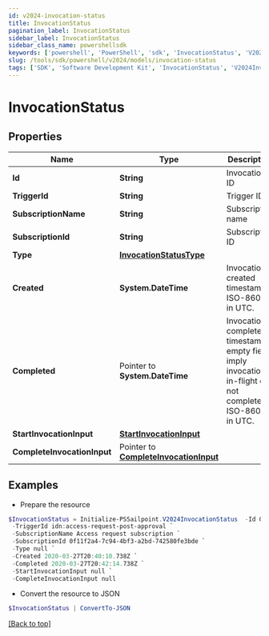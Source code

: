 ```yaml
---
id: v2024-invocation-status
title: InvocationStatus
pagination_label: InvocationStatus
sidebar_label: InvocationStatus
sidebar_class_name: powershellsdk
keywords: ['powershell', 'PowerShell', 'sdk', 'InvocationStatus', 'V2024InvocationStatus'] 
slug: /tools/sdk/powershell/v2024/models/invocation-status
tags: ['SDK', 'Software Development Kit', 'InvocationStatus', 'V2024InvocationStatus']
---
```



# InvocationStatus

## Properties

Name | Type | Description | Notes
------------ | ------------- | ------------- | -------------
**Id** |  **String** | Invocation ID | [required]
**TriggerId** |  **String** | Trigger ID | [required]
**SubscriptionName** |  **String** | Subscription name | [required]
**SubscriptionId** |  **String** | Subscription ID | [required]
**Type** |  [**InvocationStatusType**](invocation-status-type) |  | [required]
**Created** |  **System.DateTime** | Invocation created timestamp. ISO-8601 in UTC. | [required]
**Completed** |  Pointer to **System.DateTime** | Invocation completed timestamp; empty fields imply invocation is in-flight or not completed. ISO-8601 in UTC. | [optional] 
**StartInvocationInput** |  [**StartInvocationInput**](start-invocation-input) |  | [required]
**CompleteInvocationInput** |  Pointer to [**CompleteInvocationInput**](complete-invocation-input) |  | [optional] 

## Examples

- Prepare the resource
```powershell
$InvocationStatus = Initialize-PSSailpoint.V2024InvocationStatus  -Id 0f11f2a4-7c94-4bf3-a2bd-742580fe3bde `
 -TriggerId idn:access-request-post-approval `
 -SubscriptionName Access request subscription `
 -SubscriptionId 0f11f2a4-7c94-4bf3-a2bd-742580fe3bde `
 -Type null `
 -Created 2020-03-27T20:40:10.738Z `
 -Completed 2020-03-27T20:42:14.738Z `
 -StartInvocationInput null `
 -CompleteInvocationInput null
```

- Convert the resource to JSON
```powershell
$InvocationStatus | ConvertTo-JSON
```


[[Back to top]](#) 

